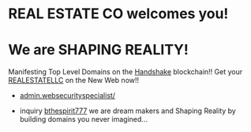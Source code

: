 # REAL ESTATE CO welcomes you!
# We are SHAPING REALITY!

Manifesting Top Level Domains on the [Handshake](https://handshake.org/) blockchain!! Get your [REALESTATELLC](http://shapereality.realestatellc/) on the New Web now!!

- [admin.websecurityspecialist/](http://admin.websecurityspecialist/)

- inquiry [bthespirit777](https://protonmail.com) we are dream makers and Shaping Reality by building domains you never imagined...
